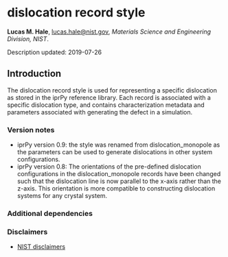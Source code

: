 # dislocation record style

**Lucas M. Hale**, [lucas.hale@nist.gov](mailto:lucas.hale@nist.gov?Subject=ipr-demo), *Materials Science and Engineering Division, NIST*.

Description updated: 2019-07-26

## Introduction

The dislocation record style is used for representing a specific dislocation as stored in the iprPy reference library. Each record is associated with a specific dislocation type, and contains characterization metadata and parameters associated with generating the defect in a simulation.

### Version notes

- iprPy version 0.9: the style was renamed from dislocation_monopole as the parameters can be used to generate dislocations in other system configurations.
- iprPy version 0.8: The orientations of the pre-defined dislocation configurations in the dislocation_monopole records have been changed such that the dislocation line is now parallel to the x-axis rather than the z-axis.  This orientation is more compatible to constructing dislocation systems for any crystal system.

### Additional dependencies

### Disclaimers

- [NIST disclaimers](http://www.nist.gov/public_affairs/disclaimer.cfm)
